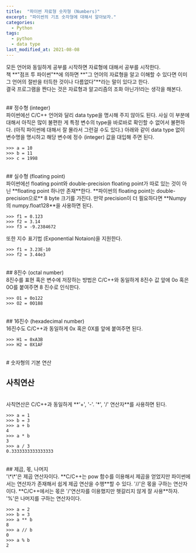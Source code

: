 ```yaml
---
title:  "파이썬 자료형 숫자형 (Numbers)"
excerpt: "파이썬의 기초 숫자형에 대해서 알아보자."
categories:
  - Python
tags:
  - python
  - data type
last_modified_at: 2021-08-08
---
```


모든 언어와 동일하게 공부를 시작하면 자료형에 대해서 공부를 시작한다.  
책 **"점프 투 파이썬"**에 의하면 **"그 언어의 자료형을 알고 이해할 수 있다면 이미 그 언어의 절반을 터득한 것이나 다름없다"**라는 말이 있다고 한다.  
결국 프로그램을 짠다는 것은 자료형과 알고리즘의 조화 아닌가!라는 생각을 해본다.

<br/>
## 정수형 (integer)  

<br/>
파이썬에선 C/C++ 언어와 달리 data type을 명시해 주지 않아도 된다.  
사실 이 부분에 대해서 아직은 많이 불편한 게 특정 변수의 type을 바로바로 확인할 수 없어서 불편하다. (아직 파이썬에 대해서 잘 몰라서 그런걸 수도 있다.)  
아래와 같이 data type 없이 변수명을 명시하고 해당 변수에 정수 (integer) 값을 대입해 주면 된다.

```
>>> a = 10
>>> b = 11
>>> c = 1998
```

<br/>
## 실수형 (floating point)  

<br/>
파이썬에선 floating point와 double-precision floating point가 따로 있는 것이 아닌 **floating point 하나만 존재**한다.  
**파이썬의 floating point는 double-precision으로** 8 byte 크기를 가진다.   
만약 precision이 더 필요하다면 **Numpy의 numpy.float128**을 사용하면 된다.

```
>>> f1 = 0.123
>>> f2 = 3.14
>>> f3 = -9.2384672
```

또한 지수 표기법 (Exponential Notaion)을 지원한다. 

```
>>> f1 = 3.23E-10
>>> f2 = 3.44e3
```

<br/>
## 8진수 (octal number)  

<br/>
8진수를 표현 혹은 변수에 저장하는 방법은 C/C++와 동일하게 8진수 값 앞에 0o 혹은 0O를 붙여주면 8 진수로 인식한다. 

```
>>> O1 = 0o122
>>> O2 = 0O188
```

<br/>
## 16진수 (hexadecimal number)  

<br/>
16진수도 C/C++과 동일하게 0x 혹은 0X를 앞에 붙여주면 된다. 

```
>>> H1 = 0xA3B
>>> H2 = 0X1AF
```

<br/>
# 숫자형의 기본 연산

<br/>

## 사칙연산

<br/>
사칙연산은 C/C++과 동일하게 **'+', '-'. '*', '/' 연산자**를 사용하면 된다. 

```
>>> a = 1
>>> b = 3
>>> a + b
4
>>> a * b
3
>>> a / 3
0.3333333333333333
```

<br/>
## 제곱, 몫, 나머지

<br/>
'\*\*'은 제곱 연산자이다. **C/C++는 pow 함수를 이용해서 제곱을 얻었지만 파이썬에서는 연산자가 존재해서 쉽게 제곱 연산을 수행**할 수 있다.  
'//'은 몫을 구하는 연산자이다. **C/C++에서는 몫은 '/'연산자를 이용했지만 헷갈리지 않게 잘 사용**하자.  
'%'은 나머지를 구하는 연산자이다. 

```
>>> a = 2
>>> b = 3
>>> a ** b
8
>>> a // b
0
>>> a % b
2
```

